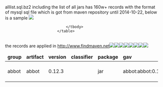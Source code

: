 alllist.sql.bz2 including the list of all jars has 160w+ records with the format of 
mysql sql file which is got from maven repository until 2014-10-22, below is a sample
<img src="http://www.findmaven.net/img/data/alllist.png"/>

<table>
                                <thead>
                                    <tr>
                                       <td width="11%"><b>group</b></td>
                            <td width="11%"><b>artifact</b></td>
                            <td width="11%"><b>version</b></td>
                            <td width="11%"><b>classifier</b></td>
                            <td width="11%"><b>package</b></td>
                            <td width="11%"><b>gav</b></td>
                            <td width="11%"><b>fname</b></td>
                            <td width="11%"><b>date</b></td>
                            <td width="11%"><b>size</b></td>
                                    </tr>
                                </thead>
                                <tbody>
                                    <tr>
                                       <td width="11%">abbot</td>
                            <td width="11%">abbot</td>
                            <td width="11%">0.12.3</td>
                            <td width="11%"></td>
                            <td width="11%">jar</td>
                            <td width="11%">abbot:abbot:0.12.3</td>
                            <td width="11%">abbot-0.12.3.jar</td>
                            <td width="11%">2006-08-01 17:17:56</td>
                            <td width="11%">689791</td>   
                                    </tr>
                                   
                                </tbody>
                            </table>
<br/>
the records are applied in <a href="http://www.findmaven.net" target="_blank">http://www.findmaven.net</a>
<img src="http://www.findmaven.net/img/1.png"/>
<img src="http://www.findmaven.net/img/2.png"/>
<img src="http://www.findmaven.net/img/intro/en/detail.png"/>
<img src="http://www.findmaven.net/img/intro/en/dependency.png"/>
<img src="http://www.findmaven.net/img/intro/en/structure.png"/>
<img src="http://www.findmaven.net/img/intro/en/javadoc.png"/>
<img src="http://www.findmaven.net/img/intro/en/repo.png"/>
<img src="http://www.findmaven.net/img/intro/en/decompile.png"/>
